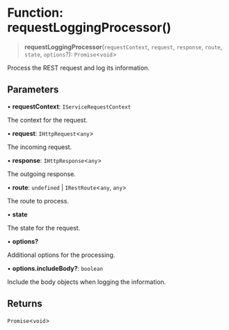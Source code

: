 # Function: requestLoggingProcessor()

> **requestLoggingProcessor**(`requestContext`, `request`, `response`, `route`, `state`, `options`?): `Promise`\<`void`\>

Process the REST request and log its information.

## Parameters

• **requestContext**: `IServiceRequestContext`

The context for the request.

• **request**: `IHttpRequest`\<`any`\>

The incoming request.

• **response**: `IHttpResponse`\<`any`\>

The outgoing response.

• **route**: `undefined` \| `IRestRoute`\<`any`, `any`\>

The route to process.

• **state**

The state for the request.

• **options?**

Additional options for the processing.

• **options.includeBody?**: `boolean`

Include the body objects when logging the information.

## Returns

`Promise`\<`void`\>

